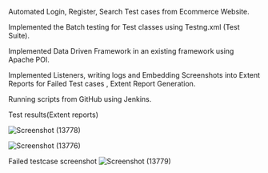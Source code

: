 Automated Login, Register, Search Test cases from Ecommerce Website.

Implemented the Batch testing for Test classes using Testng.xml (Test Suite).

Implemented Data Driven Framework in an existing framework using Apache POI.

Implemented Listeners, writing logs and Embedding Screenshots into Extent Reports for Failed Test cases , Extent Report Generation.

Running scripts from GitHub using Jenkins.


Test results(Extent reports)

![Screenshot (13778)](https://github.com/anirudh9110/EcommerceProj/assets/77932284/545b4d6a-1605-4468-a114-671a839e325c)

![Screenshot (13776)](https://github.com/anirudh9110/EcommerceProj/assets/77932284/0a5577a1-3f57-4967-8d39-e65e8da42a55)

Failed testcase screenshot
![Screenshot (13779)](https://github.com/anirudh9110/EcommerceProj/assets/77932284/1048b8de-554a-46b5-a3a2-1e5e59e1b35d)
